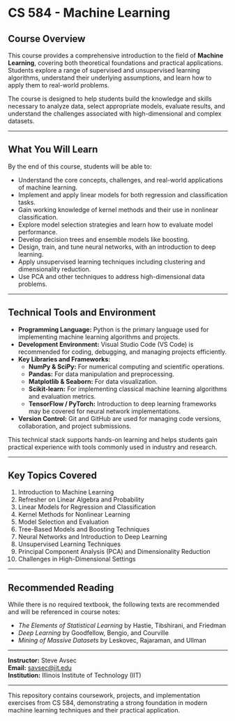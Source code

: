 # CS 584 - Machine Learning

## Course Overview

This course provides a comprehensive introduction to the field of **Machine Learning**, covering both theoretical foundations and practical applications. Students explore a range of supervised and unsupervised learning algorithms, understand their underlying assumptions, and learn how to apply them to real-world problems.

The course is designed to help students build the knowledge and skills necessary to analyze data, select appropriate models, evaluate results, and understand the challenges associated with high-dimensional and complex datasets.

---

## What You Will Learn

By the end of this course, students will be able to:

- Understand the core concepts, challenges, and real-world applications of machine learning.
- Implement and apply linear models for both regression and classification tasks.
- Gain working knowledge of kernel methods and their use in nonlinear classification.
- Explore model selection strategies and learn how to evaluate model performance.
- Develop decision trees and ensemble models like boosting.
- Design, train, and tune neural networks, with an introduction to deep learning.
- Apply unsupervised learning techniques including clustering and dimensionality reduction.
- Use PCA and other techniques to address high-dimensional data problems.

---

## Technical Tools and Environment

- **Programming Language:** Python is the primary language used for implementing machine learning algorithms and projects.
- **Development Environment:** Visual Studio Code (VS Code) is recommended for coding, debugging, and managing projects efficiently.
- **Key Libraries and Frameworks:**
  - **NumPy & SciPy:** For numerical computing and scientific operations.
  - **Pandas:** For data manipulation and preprocessing.
  - **Matplotlib & Seaborn:** For data visualization.
  - **Scikit-learn:** For implementing classical machine learning algorithms and evaluation metrics.
  - **TensorFlow / PyTorch:** Introduction to deep learning frameworks may be covered for neural network implementations.
- **Version Control:** Git and GitHub are used for managing code versions, collaboration, and project submissions.


This technical stack supports hands-on learning and helps students gain practical experience with tools commonly used in industry and research.

---

## Key Topics Covered

1. Introduction to Machine Learning
2. Refresher on Linear Algebra and Probability
3. Linear Models for Regression and Classification
4. Kernel Methods for Nonlinear Learning
5. Model Selection and Evaluation
6. Tree-Based Models and Boosting Techniques
7. Neural Networks and Introduction to Deep Learning
8. Unsupervised Learning Techniques
9. Principal Component Analysis (PCA) and Dimensionality Reduction
10. Challenges in High-Dimensional Settings

---

## Recommended Reading

While there is no required textbook, the following texts are recommended and will be referenced in course notes:

- *The Elements of Statistical Learning* by Hastie, Tibshirani, and Friedman  
- *Deep Learning* by Goodfellow, Bengio, and Courville  
- *Mining of Massive Datasets* by Leskovec, Rajaraman, and Ullman  

---

**Instructor:** Steve Avsec  
**Email:** savsec@iit.edu  
**Institution:** Illinois Institute of Technology (IIT)

---

This repository contains coursework, projects, and implementation exercises from CS 584, demonstrating a strong foundation in modern machine learning techniques and their practical application.
